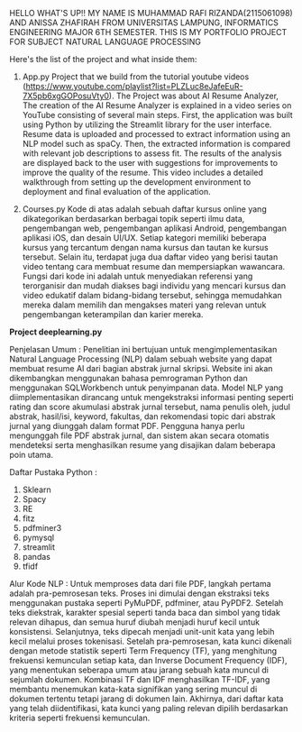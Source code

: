 HELLO WHAT'S UP!!
MY NAME IS MUHAMMAD RAFI RIZANDA(2115061098) AND ANISSA ZHAFIRAH FROM UNIVERSITAS LAMPUNG, INFORMATICS ENGINEERING MAJOR 6TH SEMESTER. 
THIS IS MY PORTFOLIO PROJECT FOR SUBJECT NATURAL LANGUAGE PROCESSING

Here's the list of the project and what inside them:
1. App.py
   Project that we build from the tutorial youtube videos (https://www.youtube.com/playlist?list=PLZLuc8eJafeEuR-7X5pb6xgGOPosuVty0).
   The Project was about AI Resume Analyzer, The creation of the AI ​​Resume Analyzer is explained in a video series on YouTube consisting of several main steps.
   First, the application was built using Python by utilizing the Streamlit library for the user interface. Resume data is uploaded and processed to extract
   information using an NLP model such as spaCy. Then, the extracted information is compared with relevant job descriptions to assess fit. The results of the
   analysis are displayed back to the user with suggestions for improvements to improve the quality of the resume. This video includes a detailed walkthrough from
   setting up the development environment to deployment and final evaluation of the application.
   
3. Courses.py
   Kode di atas adalah sebuah daftar kursus online yang dikategorikan berdasarkan berbagai topik seperti ilmu data, pengembangan web, pengembangan aplikasi
   Android,     pengembangan aplikasi iOS, dan desain UI/UX. Setiap kategori memiliki beberapa kursus yang tercantum dengan nama kursus dan tautan ke kursus
   tersebut. Selain itu,    terdapat juga dua daftar video yang berisi tautan video tentang cara membuat resume dan mempersiapkan wawancara. Fungsi dari kode ini
   adalah untuk menyediakan referensi yang terorganisir dan mudah diakses bagi individu yang mencari kursus dan video edukatif dalam bidang-bidang tersebut,
   sehingga memudahkan mereka dalam memilih dan mengakses materi yang relevan untuk pengembangan keterampilan dan karier mereka.


**Project deeplearning.py**
   
Penjelasan Umum : Penelitian ini bertujuan untuk mengimplementasikan Natural Language Processing (NLP) dalam sebuah website yang dapat membuat resume AI dari
bagian abstrak jurnal skripsi. Website ini akan dikembangkan menggunakan bahasa pemrograman Python dan menggunakan SQLWorkbench untuk penyimpanan data. Model
NLP yang diimplementasikan dirancang untuk mengekstraksi informasi penting seperti rating dan score akumulasi abstrak jurnal tersebut, nama penulis oleh, judul
abstrak, hasil/isi, keyword, fakultas, dan rekomendasi topic dari abstrak jurnal yang diunggah dalam format PDF. Pengguna hanya perlu mengunggah file PDF
abstrak jurnal, dan sistem akan secara otomatis mendeteksi serta menghasilkan resume yang disajikan dalam beberapa poin utama.

Daftar Pustaka Python :
1. Sklearn
2. Spacy
3. RE
4. fitz
5. pdfminer3
6. pymysql
7. streamlit
8. pandas
9. tfidf
  
Alur Kode NLP : Untuk memproses data dari file PDF, langkah pertama adalah pra-pemrosesan teks. Proses ini dimulai dengan ekstraksi teks menggunakan pustaka seperti PyMuPDF, pdfminer, atau PyPDF2. Setelah teks diekstrak, karakter spesial seperti tanda baca dan simbol yang tidak relevan dihapus, dan semua huruf diubah menjadi huruf kecil untuk konsistensi. Selanjutnya, teks dipecah menjadi unit-unit kata yang lebih kecil melalui proses tokenisasi. Setelah pra-pemrosesan, kata kunci dikenali dengan metode statistik seperti Term Frequency (TF), yang menghitung frekuensi kemunculan setiap kata, dan Inverse Document Frequency (IDF), yang menentukan seberapa umum atau jarang sebuah kata muncul di sejumlah dokumen. Kombinasi TF dan IDF menghasilkan TF-IDF, yang membantu menemukan kata-kata signifikan yang sering muncul di dokumen tertentu tetapi jarang di dokumen lain. Akhirnya, dari daftar kata yang telah diidentifikasi, kata kunci yang paling relevan dipilih berdasarkan kriteria seperti frekuensi kemunculan. 
